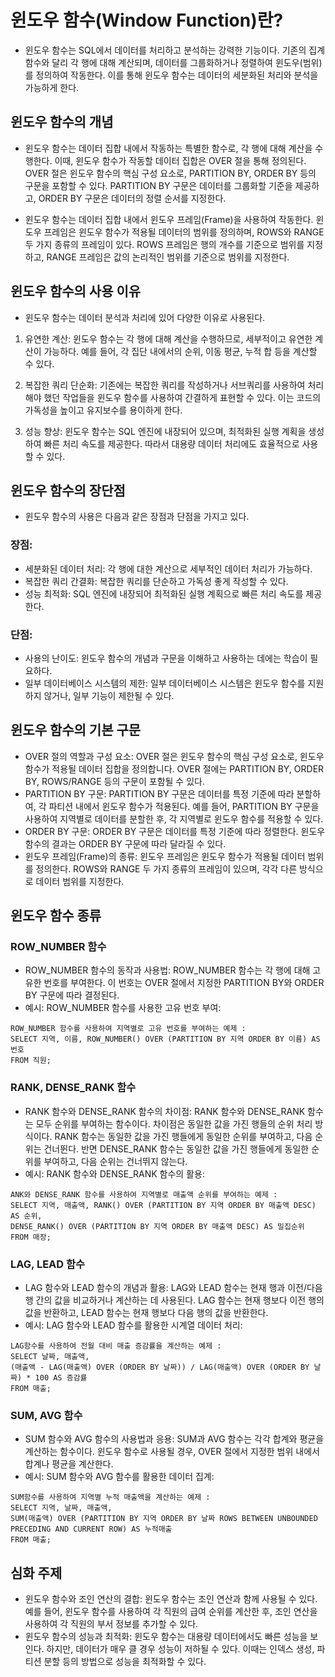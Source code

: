 # 윈도우 함수(Window Function)란?

- 윈도우 함수는 SQL에서 데이터를 처리하고 분석하는 강력한 기능이다. 기존의 집계 함수와 달리 각 행에 대해 계산되며, 데이터를 그룹화하거나 정렬하여 윈도우(범위)를 정의하여 작동한다. 이를 통해 윈도우 함수는 데이터의 세분화된 처리와 분석을 가능하게 한다.

## 윈도우 함수의 개념

- 윈도우 함수는 데이터 집합 내에서 작동하는 특별한 함수로, 각 행에 대해 계산을 수행한다. 이때, 윈도우 함수가 작동할 데이터 집합은 OVER 절을 통해 정의된다. OVER 절은 윈도우 함수의 핵심 구성 요소로, PARTITION BY, ORDER BY 등의 구문을 포함할 수 있다. PARTITION BY 구문은 데이터를 그룹화할 기준을 제공하고, ORDER BY 구문은 데이터의 정렬 순서를 지정한다.

- 윈도우 함수는 데이터 집합 내에서 윈도우 프레임(Frame)을 사용하여 작동한다. 윈도우 프레임은 윈도우 함수가 적용될 데이터의 범위를 정의하며, ROWS와 RANGE 두 가지 종류의 프레임이 있다. ROWS 프레임은 행의 개수를 기준으로 범위를 지정하고, RANGE 프레임은 값의 논리적인 범위를 기준으로 범위를 지정한다.

## 윈도우 함수의 사용 이유

- 윈도우 함수는 데이터 분석과 처리에 있어 다양한 이유로 사용된다.

1. 유연한 계산: 윈도우 함수는 각 행에 대해 계산을 수행하므로, 세부적이고 유연한 계산이 가능하다. 예를 들어, 각 집단 내에서의 순위, 이동 평균, 누적 합 등을 계산할 수 있다.

2. 복잡한 쿼리 단순화: 기존에는 복잡한 쿼리를 작성하거나 서브쿼리를 사용하여 처리해야 했던 작업들을 윈도우 함수를 사용하여 간결하게 표현할 수 있다. 이는 코드의 가독성을 높이고 유지보수를 용이하게 한다.

3. 성능 향상: 윈도우 함수는 SQL 엔진에 내장되어 있으며, 최적화된 실행 계획을 생성하여 빠른 처리 속도를 제공한다. 따라서 대용량 데이터 처리에도 효율적으로 사용할 수 있다.

## 윈도우 함수의 장단점

- 윈도우 함수의 사용은 다음과 같은 장점과 단점을 가지고 있다.

### 장점:
- 세분화된 데이터 처리: 각 행에 대한 계산으로 세부적인 데이터 처리가 가능하다.
- 복잡한 쿼리 간결화: 복잡한 쿼리를 단순하고 가독성 좋게 작성할 수 있다.
- 성능 최적화: SQL 엔진에 내장되어 최적화된 실행 계획으로 빠른 처리 속도를 제공한다.

### 단점:
- 사용의 난이도: 윈도우 함수의 개념과 구문을 이해하고 사용하는 데에는 학습이 필요하다.
- 일부 데이터베이스 시스템의 제한: 일부 데이터베이스 시스템은 윈도우 함수를 지원하지 않거나, 일부 기능이 제한될 수 있다.


## 윈도우 함수의 기본 구문
- OVER 절의 역할과 구성 요소: OVER 절은 윈도우 함수의 핵심 구성 요소로, 윈도우 함수가 적용될 데이터 집합을 정의합니다. OVER 절에는 PARTITION BY, ORDER BY, ROWS/RANGE 등의 구문이 포함될 수 있다.
- PARTITION BY 구문: PARTITION BY 구문은 데이터를 특정 기준에 따라 분할하여, 각 파티션 내에서 윈도우 함수가 적용된다. 예를 들어, PARTITION BY 구문을 사용하여 지역별로 데이터를 분할한 후, 각 지역별로 윈도우 함수를 적용할 수 있다.
- ORDER BY 구문: ORDER BY 구문은 데이터를 특정 기준에 따라 정렬한다. 윈도우 함수의 결과는 ORDER BY 구문에 따라 달라질 수 있다.
- 윈도우 프레임(Frame)의 종류: 윈도우 프레임은 윈도우 함수가 적용될 데이터 범위를 정의한다. ROWS와 RANGE 두 가지 종류의 프레임이 있으며, 각각 다른 방식으로 데이터 범위를 지정한다.

## 윈도우 함수 종류
### ROW_NUMBER 함수
- ROW_NUMBER 함수의 동작과 사용법: ROW_NUMBER 함수는 각 행에 대해 고유한 번호를 부여한다. 이 번호는 OVER 절에서 지정한 PARTITION BY와 ORDER BY 구문에 따라 결정된다.
- 예시: ROW_NUMBER 함수를 사용한 고유 번호 부여: 
```
ROW_NUMBER 함수를 사용하여 지역별로 고유 번호를 부여하는 예제 :
SELECT 지역, 이름, ROW_NUMBER() OVER (PARTITION BY 지역 ORDER BY 이름) AS 번호
FROM 직원; 
```

### RANK, DENSE_RANK 함수
- RANK 함수와 DENSE_RANK 함수의 차이점: RANK 함수와 DENSE_RANK 함수는 모두 순위를 부여하는 함수이다. 차이점은 동일한 값을 가진 행들의 순위 처리 방식이다. RANK 함수는 동일한 값을 가진 행들에게 동일한 순위를 부여하고, 다음 순위는 건너뛴다. 반면 DENSE_RANK 함수는 동일한 값을 가진 행들에게 동일한 순위를 부여하고, 다음 순위는 건너뛰지 않는다.
- 예시: RANK 함수와 DENSE_RANK 함수의 활용: 
```
ANK와 DENSE_RANK 함수를 사용하여 지역별로 매출액 순위를 부여하는 예제 :
SELECT 지역, 매출액, RANK() OVER (PARTITION BY 지역 ORDER BY 매출액 DESC) AS 순위,
DENSE_RANK() OVER (PARTITION BY 지역 ORDER BY 매출액 DESC) AS 밀집순위
FROM 매장;
```

### LAG, LEAD 함수
- LAG 함수와 LEAD 함수의 개념과 활용: LAG와 LEAD 함수는 현재 행과 이전/다음 행 간의 값을 비교하거나 계산하는 데 사용된다. LAG 함수는 현재 행보다 이전 행의 값을 반환하고, LEAD 함수는 현재 행보다 다음 행의 값을 반환한다.
- 예시: LAG 함수와 LEAD 함수를 활용한 시계열 데이터 처리: 
```
LAG함수를 사용하여 전월 대비 매출 증감률을 계산하는 예제 :
SELECT 날짜, 매출액,
(매출액 - LAG(매출액) OVER (ORDER BY 날짜)) / LAG(매출액) OVER (ORDER BY 날짜) * 100 AS 증감률
FROM 매출;
```

### SUM, AVG 함수
- SUM 함수와 AVG 함수의 사용법과 응용: SUM과 AVG 함수는 각각 합계와 평균을 계산하는 함수이다. 윈도우 함수로 사용될 경우, OVER 절에서 지정한 범위 내에서 합계나 평균을 계산한다.
- 예시: SUM 함수와 AVG 함수를 활용한 데이터 집계:
```
SUM함수를 사용하여 지역별 누적 매출액을 계산하는 예제 :
SELECT 지역, 날짜, 매출액,
SUM(매출액) OVER (PARTITION BY 지역 ORDER BY 날짜 ROWS BETWEEN UNBOUNDED PRECEDING AND CURRENT ROW) AS 누적매출
FROM 매출;
```

## 심화 주제
- 윈도우 함수와 조인 연산의 결합: 윈도우 함수는 조인 연산과 함께 사용될 수 있다. 예를 들어, 윈도우 함수를 사용하여 각 직원의 급여 순위를 계산한 후, 조인 연산을 사용하여 각 직원의 부서 정보를 추가할 수 있다.
- 윈도우 함수의 성능과 최적화: 윈도우 함수는 대용량 데이터에서도 빠른 성능을 보인다. 하지만, 데이터가 매우 클 경우 성능이 저하될 수 있다. 이때는 인덱스 생성, 파티션 분할 등의 방법으로 성능을 최적화할 수 있다.
